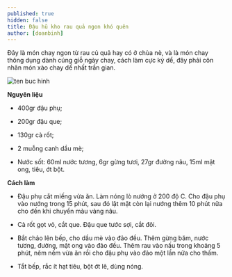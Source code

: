 ```yaml
---
published: true
hidden: false
title: Đậu hũ kho rau quả ngon khó quên
author: [doanbinh]
---
```


Đây là món chay ngon từ rau củ quả hay có ở chùa nè, và là món chay thông dụng dành cúng giỗ ngày chay, cách làm cực kỳ dể, đây phải côn nhân món xào chay dể nhất trần gian.

![ten buc hinh](https://img-global.cpcdn.com/005_recipes/5312247aaa39df04/751x532cq70/d%E1%BA%ADu-h%E1%BB%A7-kho-rau-c%E1%BB%A7-chay-recipe-main-photo.jpg "ten buc hinh")

**Nguyên liệu**

+ 400gr đậu phụ;

+ 200gr đậu que;

+ 130gr cà rốt;

+ 2 muỗng canh dầu mè;

+ Nước sốt: 60ml nước tương, 6gr gừng tươi, 27gr đường nâu, 15ml mật ong, tiêu, ớt bột.

**Cách làm**

+ Đậu phụ cắt miếng vừa ăn. Làm nóng lò nướng ở 200 độ C. Cho đậu phụ vào nướng trong 15 phút, sau đó lật mặt còn lại nướng thêm 10 phút nữa cho đến khi chuyển màu vàng nâu.

+ Cà rốt gọt vỏ, cắt que. Đậu que tước sợi, cắt đôi.

+ Bắt chảo lên bếp, cho dầu mè vào đảo đều. Thêm gừng băm, nước tương, đường, mật ong vào đảo đều. Thêm rau vào nấu trong khoảng 5 phút, nêm nếm vừa ăn rồi cho đậu phụ vào đảo một lần nữa cho thấm.

+ Tắt bếp, rắc ít hạt tiêu, bột ớt lê, dùng nóng.
